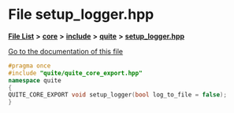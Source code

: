 

# File setup\_logger.hpp

[**File List**](files.md) **>** [**core**](dir_6f77a39b07c019ccd7492ea87272f732.md) **>** [**include**](dir_25de89a49d1da2858ac6330785c12b40.md) **>** [**quite**](dir_6f50b8774c4552618988001c2022dcf6.md) **>** [**setup\_logger.hpp**](setup__logger_8hpp.md)

[Go to the documentation of this file](setup__logger_8hpp.md)


```C++
#pragma once
#include "quite/quite_core_export.hpp"
namespace quite
{
QUITE_CORE_EXPORT void setup_logger(bool log_to_file = false);
}
```


